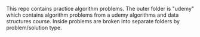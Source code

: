 This repo contains practice algorithm problems. The outer folder is "udemy" which contains algorithm problems from a udemy algorithms and data structures course. Inside problems are broken into separate folders by problem/solution type.
